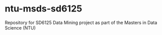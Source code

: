 # ntu-msds-sd6125
Repository for SD6125 Data Mining project as part of the Masters in Data Science (NTU)
